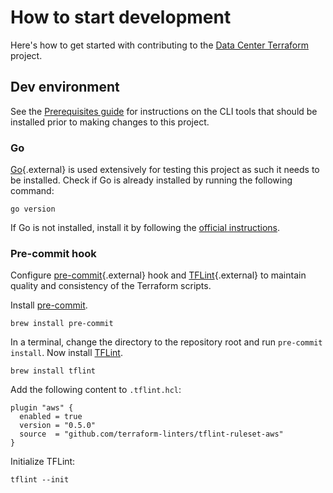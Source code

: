 # How to start development

Here's how to get started with contributing to the [Data Center Terraform](https://github.com/atlassian-labs/data-center-terraform) project.

## Dev environment

See the [Prerequisites guide](../../userguide/PREREQUISITES/) for instructions on the CLI tools that should be installed prior to making changes to this project.

### Go

[Go](https://go.dev/){.external} is used extensively for testing this project as such it needs to be installed. Check if Go is already installed by running the following command:

 ```shell
 go version
 ```

If Go is not installed, install it by following the [official instructions](https://golang.org/doc/install).

### Pre-commit hook

Configure [pre-commit](https://git-scm.com/book/en/v2/Customizing-Git-Git-Hooks){.external} hook and [TFLint](https://github.com/terraform-linters/tflint){.external} to maintain quality and consistency of the Terraform scripts.

Install [pre-commit](https://pre-commit.com/).

```shell
brew install pre-commit
```
    
In a terminal, change the directory to the repository root and run `pre-commit install`. Now install [TFLint](https://github.com/terraform-linters/tflint).
   
```shell
brew install tflint
```


Add the following content to `.tflint.hcl`:

```hcl
plugin "aws" {
  enabled = true
  version = "0.5.0"
  source  = "github.com/terraform-linters/tflint-ruleset-aws"
}
```

Initialize TFLint:

```shell
tflint --init
```